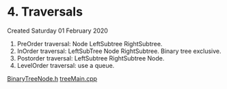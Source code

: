 # 4. Traversals
Created Saturday 01 February 2020


1. PreOrder traversal: Node LeftSubtree RightSubtree.
2. InOrder traversal:  LeftSubTree Node  RightSubtree. Binary tree exclusive.
3. Postorder traversal: LeftSubtree RightSubtree Node.
4. LevelOrder traversal: use a queue.


[BinaryTreeNode.h](./4._Traversals/BinaryTreeNode.h)
[treeMain.cpp](./4._Traversals/treeMain.cpp)

